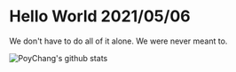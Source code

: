 # Hello World 2021/05/06

We don't have to do all of it alone. We were never meant to.

![PoyChang's github stats](https://github-readme-stats.vercel.app/api?username=poychang&show_icons=true&theme=dracula)
